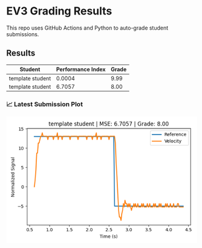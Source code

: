 # EV3 Grading Results

This repo uses GitHub Actions and Python to auto-grade student submissions.

## Results

<!-- RESULTS_TABLE_START -->
| Student | Performance Index | Grade |
|---------|-------------------|-------|
| template student | 0.0004 | 9.99 |
| template student | 6.7057 | 8.00 |

### 📈 Latest Submission Plot
![Latest Result](latest_result.png)
<!-- RESULTS_TABLE_END -->
